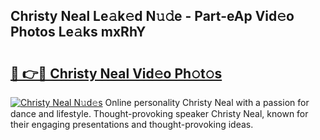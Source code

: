 ## Christy Neal Le𝚊k𝚎d N𝚞𝚍e - Part-eAp Vid𝚎o Photos Le𝚊ks mxRhY

# <h2><a href="http://fbewiy.evod.top/?m=Christy+Neal">🔗 👉🔴 Christy Neal Vid𝚎o Ph𝚘t𝚘s</a></h2>

[![Christy Neal N𝚞d𝚎s](https://i.imgur.com/8V9OHl7.gif)](http://fbewiy.evod.top/?m=Christy+Neal)
Online personality Christy Neal with a passion for dance and lifestyle. Thought-provoking speaker Christy Neal, known for their engaging presentations and thought-provoking ideas. 
